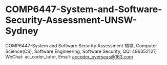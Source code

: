 # COMP6447-System-and-Software-Security-Assessment-UNSW-Sydney
COMP6447-System and Software Security Assessment 辅导, Computer Science(CS), Software Engineering, Software Security, QQ: 496352127, WeChat: ac_coder_tutor, Email: accoder_overseas@163.com
